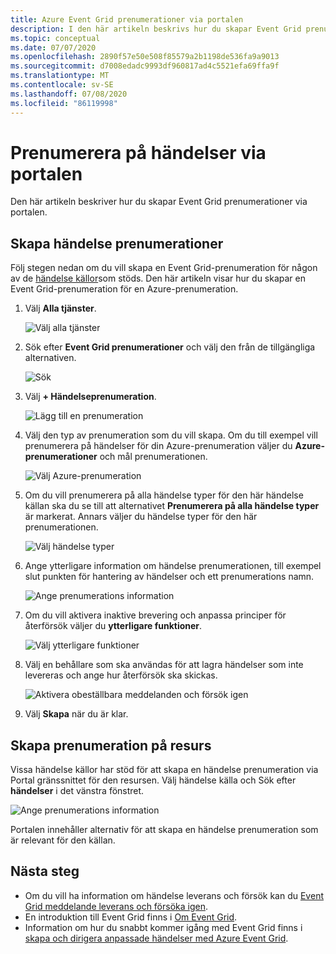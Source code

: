 ```yaml
---
title: Azure Event Grid prenumerationer via portalen
description: I den här artikeln beskrivs hur du skapar Event Grid prenumerationer för källor som stöds, till exempel Azure Blob Storage, genom att använda Azure Portal.
ms.topic: conceptual
ms.date: 07/07/2020
ms.openlocfilehash: 2890f57e50e508f85579a2b1198de536fa9a9013
ms.sourcegitcommit: d7008edadc9993df960817ad4c5521efa69ffa9f
ms.translationtype: MT
ms.contentlocale: sv-SE
ms.lasthandoff: 07/08/2020
ms.locfileid: "86119998"
---
```

# <a name="subscribe-to-events-through-portal"></a>Prenumerera på händelser via portalen

Den här artikeln beskriver hur du skapar Event Grid prenumerationer via portalen.

## <a name="create-event-subscriptions"></a>Skapa händelse prenumerationer

Följ stegen nedan om du vill skapa en Event Grid-prenumeration för någon av de [händelse källor](overview.md#event-sources)som stöds. Den här artikeln visar hur du skapar en Event Grid-prenumeration för en Azure-prenumeration.

1. Välj **Alla tjänster**.

   ![Välj alla tjänster](./media/subscribe-through-portal/select-all-services.png)

1. Sök efter **Event Grid prenumerationer** och välj den från de tillgängliga alternativen.

   ![Sök](./media/subscribe-through-portal/search.png)

1. Välj **+ Händelseprenumeration**.

   ![Lägg till en prenumeration](./media/subscribe-through-portal/add-subscription.png)

1. Välj den typ av prenumeration som du vill skapa. Om du till exempel vill prenumerera på händelser för din Azure-prenumeration väljer du **Azure-prenumerationer** och mål prenumerationen.

   ![Välj Azure-prenumeration](./media/subscribe-through-portal/azure-subscription.png)

1. Om du vill prenumerera på alla händelse typer för den här händelse källan ska du se till att alternativet **Prenumerera på alla händelse typer** är markerat. Annars väljer du händelse typer för den här prenumerationen.

   ![Välj händelse typer](./media/subscribe-through-portal/select-event-types.png)

1. Ange ytterligare information om händelse prenumerationen, till exempel slut punkten för hantering av händelser och ett prenumerations namn.

   ![Ange prenumerations information](./media/subscribe-through-portal/provide-subscription-details.png)

1. Om du vill aktivera inaktive brevering och anpassa principer för återförsök väljer du **ytterligare funktioner**.

   ![Välj ytterligare funktioner](./media/subscribe-through-portal/select-additional-features.png)

1. Välj en behållare som ska användas för att lagra händelser som inte levereras och ange hur återförsök ska skickas.

   ![Aktivera obeställbara meddelanden och försök igen](./media/subscribe-through-portal/set-deadletter-retry.png)

1. Välj **Skapa** när du är klar.

## <a name="create-subscription-on-resource"></a>Skapa prenumeration på resurs

Vissa händelse källor har stöd för att skapa en händelse prenumeration via Portal gränssnittet för den resursen. Välj händelse källa och Sök efter **händelser** i det vänstra fönstret.

![Ange prenumerations information](./media/subscribe-through-portal/resource-events.png)

Portalen innehåller alternativ för att skapa en händelse prenumeration som är relevant för den källan.

## <a name="next-steps"></a>Nästa steg

* Om du vill ha information om händelse leverans och försök kan du [Event Grid meddelande leverans och försöka igen](delivery-and-retry.md).
* En introduktion till Event Grid finns i [Om Event Grid](overview.md).
* Information om hur du snabbt kommer igång med Event Grid finns i [skapa och dirigera anpassade händelser med Azure Event Grid](custom-event-quickstart.md).
